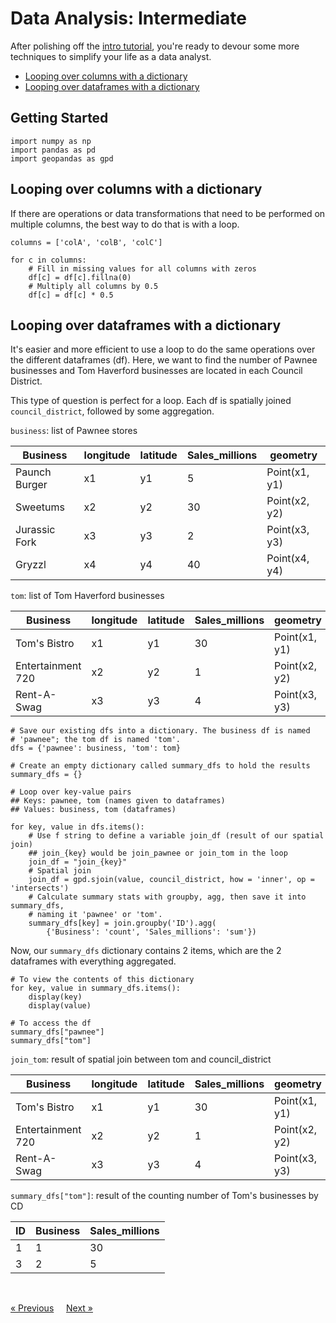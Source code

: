 # Data Analysis: Intermediate

After polishing off the [intro tutorial](./data-analysis-intro.md), you're ready to devour some more techniques to simplify your life as a data analyst. 

* [Looping over columns with a dictionary](#looping-over-columns-with-a-dictionary)
* [Looping over dataframes with a dictionary](#looping-over-dataframes-with-a-dictionary)


## Getting Started

```
import numpy as np
import pandas as pd
import geopandas as gpd
```

## Looping over columns with a dictionary
If there are operations or data transformations that need to be performed on multiple columns, the best way to do that is with a loop.

```
columns = ['colA', 'colB', 'colC']

for c in columns:
    # Fill in missing values for all columns with zeros
    df[c] = df[c].fillna(0)
    # Multiply all columns by 0.5
    df[c] = df[c] * 0.5
```

## Looping over dataframes with a dictionary
It's easier and more efficient to use a loop to do the same operations over the different dataframes (df). Here, we want to find the number of Pawnee businesses and Tom Haverford businesses are located in each Council District. 

This type of question is perfect for a loop. Each df is spatially joined `council_district`, followed by some aggregation. 

`business`: list of Pawnee stores 

| Business | longitude | latitude | Sales_millions | geometry
| ---| ---- | --- | ---| ---| 
| Paunch Burger | x1 | y1 | 5 | Point(x1, y1)
| Sweetums | x2 | y2 | 30 | Point(x2, y2)
| Jurassic Fork | x3 | y3 | 2 | Point(x3, y3) 
| Gryzzl | x4 | y4 | 40 | Point(x4, y4)


`tom`: list of Tom Haverford businesses

| Business | longitude | latitude | Sales_millions | geometry
| ---| ---- | --- | ---| ---| 
| Tom's Bistro | x1 | y1 |30 | Point(x1, y1)
| Entertainment 720 | x2 | y2 | 1 | Point(x2, y2)
| Rent-A-Swag | x3 | y3 | 4 | Point(x3, y3) 


```
# Save our existing dfs into a dictionary. The business df is named 
# 'pawnee"; the tom df is named 'tom'. 
dfs = {'pawnee': business, 'tom': tom}

# Create an empty dictionary called summary_dfs to hold the results
summary_dfs = {}

# Loop over key-value pairs 
## Keys: pawnee, tom (names given to dataframes)
## Values: business, tom (dataframes)

for key, value in dfs.items():
    # Use f string to define a variable join_df (result of our spatial join)
    ## join_{key} would be join_pawnee or join_tom in the loop
    join_df = "join_{key}"
    # Spatial join
    join_df = gpd.sjoin(value, council_district, how = 'inner', op = 'intersects')
    # Calculate summary stats with groupby, agg, then save it into summary_dfs, 
    # naming it 'pawnee' or 'tom'.
    summary_dfs[key] = join.groupby('ID').agg(
        {'Business': 'count', 'Sales_millions': 'sum'})
```

Now, our `summary_dfs` dictionary contains 2 items, which are the 2 dataframes with everything aggregated. 

```
# To view the contents of this dictionary
for key, value in summary_dfs.items():
    display(key)
    display(value)

# To access the df
summary_dfs["pawnee"]
summary_dfs["tom"]
```

`join_tom`: result of spatial join between tom and council_district

| Business | longitude | latitude | Sales_millions | geometry | ID
| ---| ---- | --- | ---| ---| --- |
| Tom's Bistro | x1 | y1 | 30 | Point(x1, y1) | 1
| Entertainment 720 | x2 | y2 | 1 | Point(x2, y2) | 3
| Rent-A-Swag | x3 | y3 | 4 | Point(x3, y3) | 3


`summary_dfs["tom"]`: result of the counting number of Tom's businesses by CD

| ID | Business | Sales_millions  
| ---| ---- | --- |
| 1 | 1 | 30 
| 3 | 2 | 5 

 

<br>

[« Previous](./data-analysis-intro.md) &nbsp; &nbsp; [Next »](./spatial-analysis-basics.md)